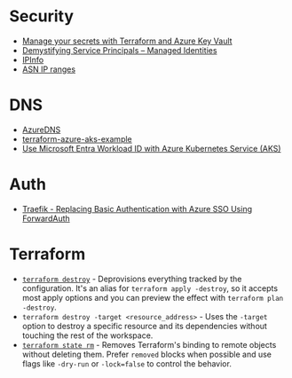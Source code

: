 # Security

- [Manage your secrets with Terraform and Azure Key Vault](https://www.crayon.com/pl/resources/insights/manage-your-secrets-with-terraform-and-azure-key-vault/)
- [Demystifying Service Principals – Managed Identities](https://devblogs.microsoft.com/devops/demystifying-service-principals-managed-identities)
- [IPInfo](https://ipinfo.io/)
- [ASN IP ranges](https://github.com/ipverse/asn-ip)

# DNS

- [AzureDNS](https://cert-manager.io/docs/configuration/acme/dns01/azuredns/)
- [terraform-azure-aks-example](https://github.com/rgl/terraform-azure-aks-example)
- [Use Microsoft Entra Workload ID with Azure Kubernetes Service (AKS)](https://learn.microsoft.com/en-us/azure/aks/workload-identity-overview?tabs=javascript)

# Auth

- [Traefik - Replacing Basic Authentication with Azure SSO Using ForwardAuth](https://scottmckendry.tech/traefik-replacing-basic-authentication-with-sso/)

# Terraform

- [`terraform destroy`](https://developer.hashicorp.com/terraform/cli/commands/destroy) - Deprovisions everything tracked by the configuration. It's an alias for `terraform apply -destroy`, so it accepts most apply options and you can preview the effect with `terraform plan -destroy`.
- `terraform destroy -target <resource_address>` - Uses the `-target` option to destroy a specific resource and its dependencies without touching the rest of the workspace.
- [`terraform state rm`](https://developer.hashicorp.com/terraform/cli/commands/state/rm) - Removes Terraform's binding to remote objects without deleting them. Prefer `removed` blocks when possible and use flags like `-dry-run` or `-lock=false` to control the behavior.
